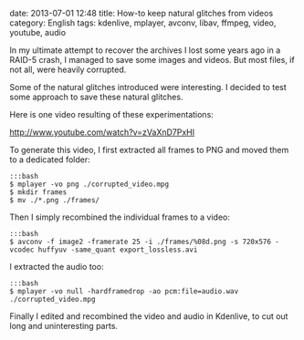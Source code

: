 date: 2013-07-01 12:48
title: How-to keep natural glitches from videos
category: English
tags: kdenlive, mplayer, avconv, libav, ffmpeg, video, youtube, audio

In my ultimate attempt to recover the archives I lost some years ago in a RAID-5 crash, I managed to save some images and videos. But most files, if not all, were heavily corrupted.

Some of the natural glitches introduced were interesting. I decided to test some approach to save these natural glitches.

Here is one video resulting of these experimentations:

http://www.youtube.com/watch?v=zVaXnD7PxHI

To generate this video, I first extracted all frames to PNG and moved them to a dedicated folder:

    :::bash
    $ mplayer -vo png ./corrupted_video.mpg
    $ mkdir frames
    $ mv ./*.png ./frames/

Then I simply recombined the individual frames to a video:

    :::bash
    $ avconv -f image2 -framerate 25 -i ./frames/%08d.png -s 720x576 -vcodec huffyuv -same_quant export_lossless.avi

I extracted the audio too:

    :::bash
    $ mplayer -vo null -hardframedrop -ao pcm:file=audio.wav ./corrupted_video.mpg

Finally I edited and recombined the video and audio in Kdenlive, to cut out long and uninteresting parts.
